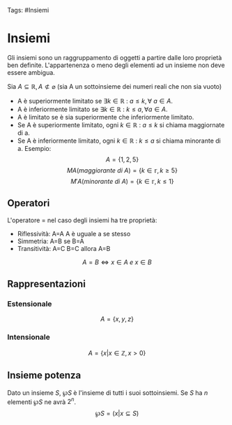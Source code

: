 Tags: #Insiemi
# Insiemi
Gli insiemi sono un raggruppamento di oggetti a partire dalle loro proprietà ben definite. L'appartenenza o meno degli elementi ad un insieme non deve essere ambigua.

Sia $A\subseteq \mathbb{R}, A\not\subset \varnothing$ (sia A un sottoinsieme dei numeri reali che non sia vuoto)
- A è superiormente limitato se $\exists k \in \mathbb{R} \ : \ a\leq k, \forall \ a \in A$.
- A è inferiormente limitato se $\exists k \in \mathbb{R} \ : \ k\leq a, \forall a \in A$.
- A è limitato se è sia superiormente che inferiormente limitato.
- Se A è superiormente limitato, ogni $k \in \mathbb{R} \ : \ a\leq k$ si chiama maggiornate di a.
- Se A è inferiormente limitato, ogni $k \in \mathbb{R} \ : \ k\leq a$ si chiama minorante di a.
Esempio:
$$A=\{1,2,5\}$$ 
$$MA(maggiorante \ di \ A)=\{ k \in \mathbb{r}, k\geq 5\}$$ $$M'A(minorante \ di \ A)=\{ k \in \mathbb{r}, k\leq 1\}$$

## Operatori
L'operatore = nel caso degli insiemi ha tre proprietà:
- Riflessività: A=A A è uguale a se stesso
- Simmetria: A=B se B=A
- Transitività: A=C B=C allora A=B

$$A=B \Leftrightarrow x\in A \ e \ x\in B$$

## Rappresentazioni
### Estensionale
$$A=\{ x,y,z \}$$
### Intensionale
$$A=\{ x|x \in \mathbb{Z}, x>0 \}$$
## Insieme potenza
Dato un insieme $S$, $\wp S$ è l'insieme di tutti i suoi sottoinsiemi. Se $S$ ha $n$ elementi $\wp S$ ne avrà $2^{n}$.
$$\wp S=(x|x\subseteq S)$$
